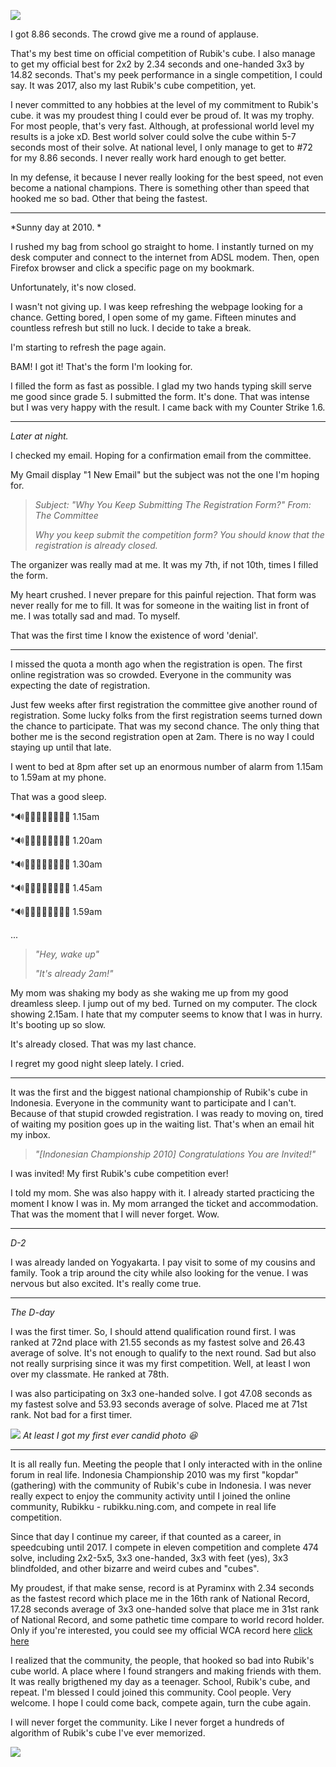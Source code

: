 ![](https://res.cloudinary.com/jundialwan/image/upload/w_1000,ar_16:9,c_fill,g_auto,e_sharpen/v1585763155/VideoCapture_20200402-004415_ey0j83.jpg)

I got 8.86 seconds. The crowd give me a round of applause.

That's my best time on official competition of Rubik's cube. I also manage to get my official best for 2x2 by 2.34 seconds and one-handed 3x3 by 14.82 seconds. That's my peek performance in a single competition, I could say. It was 2017, also my last Rubik's cube competition, yet. 

I never committed to any hobbies at the level of my commitment to Rubik's cube. it was my proudest thing I could ever be proud of. It was my trophy. For most people, that's very fast. Although, at professional world level my results is a joke xD. Best world solver could solve the cube within 5-7 seconds most of their solve. At national level, I only manage to get to #72 for my 8.86 seconds. I never really work hard enough to get better.

In my defense, it because I never really looking for the best speed, not even become a national champions. There is something other than speed that hooked me so bad. Other that being the fastest.

---

*Sunny day at 2010. *

I rushed my bag from school go straight to home. I instantly turned on my desk computer and connect to the internet from ADSL modem. Then, open Firefox browser and click a specific page on my bookmark. 

Unfortunately, it's now closed.

I wasn't not giving up. I was keep refreshing the webpage looking for a chance. Getting bored, I open some of my game. Fifteen minutes and countless refresh but still no luck. I decide to take a break.

I'm starting to refresh the page again.

BAM! I got it!
That's the form I'm looking for.

I filled the form as fast as possible. I glad my two hands typing skill serve me good since grade 5. I submitted the form. It's done. That was intense but I was very happy with the result. I came back with my Counter Strike 1.6.

---

*Later at night.*

I checked my email. Hoping for a confirmation email from the committee.

My Gmail display "1 New Email" but the subject was not the one I'm hoping for.

> *Subject: "Why You Keep Submitting The Registration Form?"*
> *From: The Committee*
>
> *Why you keep submit the competition form?*
> *You should know that the registration is already closed.*

The organizer was really mad at me. It was my 7th, if not 10th, times I filled the form. 

My heart crushed. I never prepare for this painful rejection. That form was never really for me to fill. It was for someone in the waiting list in front of me. I was totally sad and mad. To myself. 

That was the first time I know the existence of word 'denial'.

---

I missed the quota a month ago when the registration is open. The first online registration was so crowded. Everyone in the community was expecting the date of registration.

Just few weeks after first registration the committee give another round of registration. Some lucky folks from the first registration seems turned down the chance to participate. That was my second chance. The only thing that bother me is the second registration open at 2am. There is no way I could staying up until that late. 

I went to bed at 8pm after set up an enormous number of alarm from 1.15am to 1.59am at my phone.

That was a good sleep.

*🔊🔔🎶🔔🎶🔔🎶🔔🎶 1.15am

*🔊🔔🎶🔔🎶🔔🎶🔔🎶 1.20am

*🔊🔔🎶🔔🎶🔔🎶🔔🎶 1.30am

*🔊🔔🎶🔔🎶🔔🎶🔔🎶 1.45am

*🔊🔔🎶🔔🎶🔔🎶🔔🎶 1.59am

...

> *"Hey, wake up"*
>
> *"It's already 2am!"*

My mom was shaking my body as she waking me up from my good dreamless sleep. I jump out of my bed. Turned on my computer. The clock showing 2.15am. I hate that my computer seems to know that I was in hurry. It's booting up so slow. 

It's already closed. That was my last chance.

I regret my good night sleep lately. I cried.

---

It was the first and the biggest national championship of Rubik's cube in Indonesia. Everyone in the community want to participate and I can't. Because of that stupid crowded registration. I was ready to moving on, tired of waiting my position goes up in the waiting list. That's when an email hit my inbox.

> *"\[Indonesian Championship 2010\] Congratulations You are Invited!"*

I was invited! My first Rubik's cube competition ever! 

I told my mom. She was also happy with it. I already started practicing the moment I know I was in. My mom arranged the ticket and accommodation. That was the moment that I will never forget. Wow.

---

*D-2*

I was already landed on Yogyakarta. I pay visit to some of my cousins and family. Took a trip around the city while also looking for the venue. I was nervous but also excited. It's really come true.

---

*The D-day*

I was the first timer. So, I should attend qualification round first. I was ranked  at 72nd place with 21.55 seconds as my fastest solve and 26.43 average of solve. It's not enough to qualify to the next round. Sad but also not really surprising since it was my first competition. Well, at least I won over my classmate. He ranked at 78th. 

I was also participating on 3x3 one-handed solve. I got 47.08 seconds as my fastest solve and 53.93 seconds average of solve. Placed me at 71st rank. Not bad for a first timer.


![](https://res.cloudinary.com/jundialwan/image/upload/v1585763454/Screenshot_20200125-000405_Gallery_eccjcv.jpg)
*At least I got my first ever candid photo 😆*

---

It is all really fun. Meeting the people that I only interacted with in the online forum in real life. Indonesia Championship 2010 was my first "kopdar" (gathering) with the community of Rubik's cube in Indonesia. I was never really expect to enjoy the community activity until I joined the online community, Rubikku - rubikku.ning.com, and compete in real life competition.

Since that day I continue my career, if that counted as a career, in speedcubing until 2017. I compete in eleven competition and complete 474 solve, including 2x2-5x5, 3x3 one-handed, 3x3 with feet (yes), 3x3 blindfolded, and other bizarre and weird cubes and "cubes".

My proudest, if that make sense, record is at Pyraminx with 2.34 seconds as the fastest record which place me in the 16th rank of National Record, 17.28 seconds average of 3x3 one-handed solve that place me in 31st rank of National Record, and some pathetic time compare to world record holder. Only if you're interested, you could see my official WCA record here [click here](https://www.worldcubeassociation.org/persons/2010ALWA01)

I realized that the community, the people, that hooked so bad into Rubik's cube world. A place where I found strangers and making friends with them. It was really brigthened my day as a teenager. School, Rubik's cube, and repeat. I'm blessed I could joined this community. Cool people. Very welcome. I hope I could come back, compete again, turn the cube again.

I will never forget the community. Like I never forget a hundreds of algorithm of Rubik's cube I've ever memorized.

![](https://res.cloudinary.com/jundialwan/image/upload/v1585764014/FB_IMG_1579882471350_mojjle.jpg)